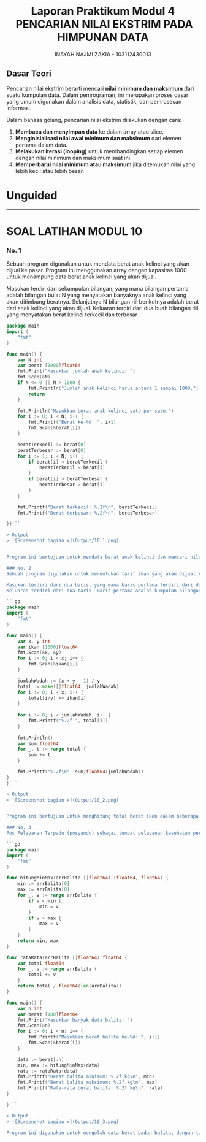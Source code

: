 # <h1 align="center">Laporan Praktikum Modul 4 <br>  PENCARIAN NILAI EKSTRIM PADA HIMPUNAN DATA</h1>
<p align="center">INAYAH NAJMI ZAKIA - 103112430013</p>

## Dasar Teori
Pencarian nilai ekstrim berarti mencari **nilai minimum dan maksimum** dari suatu kumpulan data. Dalam pemrograman, ini merupakan proses dasar yang umum digunakan dalam analisis data, statistik, dan pemrosesan informasi.

Dalam bahasa golang, pencarian nilai ekstrim dilakukan dengan cara:
1. **Membaca dan menyimpan data** ke dalam array atau slice.
2. **Menginisialisasi nilai awal minimum dan maksimum** dari elemen pertama dalam data.
3. **Melakukan iterasi (looping)** untuk membandingkan setiap elemen dengan nilai minimum dan maksimum saat ini.
4. **Memperbarui nilai minimum atau maksimum** jika ditemukan nilai yang lebih kecil atau lebih besar.
# Unguided
___
# SOAL LATIHAN MODUL 10
### No. 1
Sebuah program digunakan untuk mendata berat anak kelinci yang akan dijual ke pasar. Program ini menggunakan array dengan kapasitas 1000 untuk menampung data berat anak kelinci yang akan dijual. 

Masukan terdiri dari sekumpulan bilangan, yang mana bilangan pertama adalah bilangan bulat N yang menyatakan banyaknya anak kelinci yang akan ditimbang beratnya. Selanjutnya N bilangan riil berikutnya adalah berat dari anak kelinci yang akan dijual. 
Keluaran terdiri dari dua buah bilangan riil yang menyatakan berat kelinci terkecil dan terbesar

```go
package main
import (
    "fmt"
)

func main() {
    var N int
    var berat [1000]float64
    fmt.Print("Masukkan jumlah anak kelinci: ")
    fmt.Scan(&N)
    if N <= 0 || N > 1000 {
        fmt.Println("Jumlah anak kelinci harus antara 1 sampai 1000.")
        return
    }

    fmt.Println("Masukkan berat anak kelinci satu per satu:")
    for i := 0; i < N; i++ {
        fmt.Printf("Berat ke-%d: ", i+1)
        fmt.Scan(&berat[i])
    }

    beratTerkecil := berat[0]
    beratTerbesar := berat[0]
    for i := 1; i < N; i++ {
        if berat[i] < beratTerkecil {
            beratTerkecil = berat[i]
        }
        if berat[i] > beratTerbesar {
            beratTerbesar = berat[i]
        }
    }

    fmt.Printf("Berat terkecil: %.2f\n", beratTerkecil)
    fmt.Printf("Berat terbesar: %.2f\n", beratTerbesar)

}}```

> Output
> ![Screenshot bagian x](Output/10_1.png)


Program ini bertujuan untuk mendata berat anak kelinci dan mencari nilai berat terkecil dan terbesar dari data tersebut. Pertama, pengguna diminta memasukkan jumlah anak kelinci (`N`) yang akan ditimbang. Nilai ini divalidasi agar tidak kurang dari 1 dan tidak lebih dari 1000 karena array `berat` hanya menampung maksimal 1000 data. Kemudian, program meminta pengguna menginput berat setiap anak kelinci satu per satu dan menyimpannya ke dalam array. Setelah semua data dimasukkan, program menginisialisasi dua variabel yaitu `beratTerkecil` dan `beratTerbesar` dengan nilai dari elemen pertama array. Proses pencarian nilai ekstrim dilakukan dengan cara membandingkan setiap elemen dalam array. Jika ditemukan nilai yang lebih kecil dari `beratTerkecil`, maka nilainya diperbarui. Begitu juga jika ditemukan nilai lebih besar dari `beratTerbesar`. Setelah iterasi selesai, program mencetak hasil berat terkecil dan terbesar dengan format dua angka di belakang koma.

### No. 2
Sebuah program digunakan untuk menentukan tarif ikan yang akan dijual ke pasar. Program ini menggunakan array dengan kapasitas 1000 untuk menampung data berat ikan yang akan dijual. 

Masukan terdiri dari dua baris, yang mana baris pertama terdiri dari dua bilangan bulat x dan y. Bilangan x menyatakan banyaknya ikan yang akan dijual, sedangkan y adalah banyaknya ikan yang akan dimasukan ke dalam wadah. Baris kedua terdiri dari sejumlah x bilangan riil yang menyatakan banyaknya ikan yang akan dijual. 
Keluaran terdiri dari dua baris. Baris pertama adalah kumpulan bilangan riil yang menyatakan total berat ikan di setiap wadah (jumlah wadah tergantung pada nilai x dan y, urutan ikan yang dimasukan ke dalam wadah sesuai urutan pada masukan baris ke-2). Baris kedua adalah sebuah bilangan riil yang menyatakan berat rata-rata ikan di setiap wadah.

```go
package main
import (
    "fmt"
)

func main() {
    var x, y int
    var ikan [1000]float64
    fmt.Scan(&x, &y)
    for i := 0; i < x; i++ {
        fmt.Scan(&ikan[i])
    }

    jumlahWadah := (x + y - 1) / y
    total := make([]float64, jumlahWadah)
    for i := 0; i < x; i++ {
        total[i/y] += ikan[i]
    }
    
    for i := 0; i < jumlahWadah; i++ {
        fmt.Printf("%.2f ", total[i])
    }
    
    fmt.Println()
    var sum float64
    for _, t := range total {
        sum += t
    }

    fmt.Printf("%.2f\n", sum/float64(jumlahWadah))
}
}```

> Output
> ![Screenshot bagian x](Output/10_2.png)


Program ini bertujuan untuk menghitung total berat ikan dalam beberapa wadah serta rata-rata berat per wadah. Pertama, pengguna memasukkan dua bilangan bulat yaitu `x` (jumlah ikan) dan `y` (jumlah ikan per wadah). Kemudian, pengguna memasukkan `x` buah bilangan riil sebagai berat ikan yang disimpan dalam array `ikan`. Jumlah wadah dihitung dengan rumus `(x + y - 1) / y` agar jika jumlah ikan tidak habis dibagi, tetap dibuat wadah tambahan. Setelah itu, program menjumlahkan berat ikan ke dalam wadah secara berurutan menggunakan `total[i/y] += ikan[i]`. Hasil total berat setiap wadah dicetak dalam satu baris. Selanjutnya, program menghitung jumlah seluruh berat dari semua wadah, lalu membaginya dengan jumlah wadah untuk mendapatkan rata-rata berat per wadah, dan mencetak hasilnya dengan dua angka di belakang koma.

### No. 3
Pos Pelayanan Terpadu (posyandu) sebagai tempat pelayanan kesehatan perlu mencatat data berat balita (dalam kg). Petugas akan memasukkan data tersebut ke dalam array. Dari data yang diperoleh akan dicari berat balita terkecil, terbesar, dan reratanya.

```go
package main
import (
    "fmt"
)

func hitungMinMax(arrBalita []float64) (float64, float64) {
    min := arrBalita[0]
    max := arrBalita[0]
    for _, v := range arrBalita {
        if v < min {
            min = v
        }
        if v > max {
            max = v
        }
    }
    return min, max
}

func rataRata(arrBalita []float64) float64 {
    var total float64
    for _, v := range arrBalita {
        total += v
    }
    return total / float64(len(arrBalita))
}

func main() {
    var n int
    var berat [100]float64
    fmt.Print("Masukkan banyak data balita: ")
    fmt.Scan(&n)
    for i := 0; i < n; i++ {
        fmt.Printf("Masukkan berat balita ke-%d: ", i+1)
        fmt.Scan(&berat[i])
    }

    data := berat[:n]
    min, max := hitungMinMax(data)
    rata := rataRata(data)
    fmt.Printf("Berat balita minimum: %.2f kg\n", min)
    fmt.Printf("Berat balita maksimum: %.2f kg\n", max)
    fmt.Printf("Rata-rata berat balita: %.2f kg\n", rata)
}

}```

> Output
> ![Screenshot bagian x](Output/10_3.png)

Program ini digunakan untuk mengolah data berat badan balita, dengan tujuan menghitung berat minimum, maksimum, dan rata-rata. Pertama, program meminta input jumlah balita (`n`), kemudian membaca berat masing-masing balita ke dalam array `berat` dengan kapasitas 100. Setelah itu, data berat diambil sebanyak `n` elemen menggunakan slicing (`data := berat[:n]`) dan dikirim ke dua fungsi. Fungsi `hitungMinMax` akan mencari nilai minimum dan maksimum dengan membandingkan setiap elemen array menggunakan loop, sedangkan fungsi `rataRata` menjumlahkan semua berat dan membaginya dengan jumlah elemen untuk memperoleh rata-rata. Hasil dari ketiga perhitungan tersebut ditampilkan dalam satuan kilogram dengan dua angka di belakang koma.